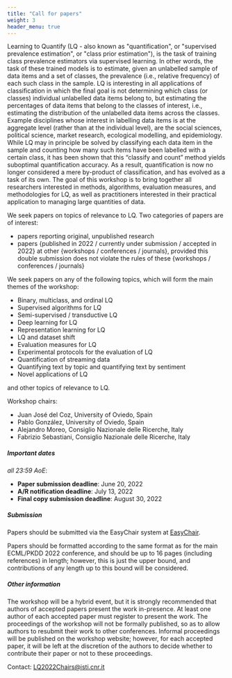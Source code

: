```yaml
---
title: "Call for papers"
weight: 3
header_menu: true
---
```

Learning to Quantify (LQ - also known as "quantification", or "supervised prevalence estimation", or "class prior estimation"), is the task of training class prevalence estimators via supervised learning.  In other words, the task of these trained models is to estimate, given an unlabelled sample of data items and a set of classes, the prevalence (i.e., relative frequency) of each such class in the sample.
LQ is interesting in all applications of classification in which the final goal is not determining which class (or classes) individual unlabelled data items belong to, but estimating the percentages of data items that belong to the classes of interest, i.e., estimating the distribution of the unlabelled data items across the classes. Example disciplines whose interest in labelling data items is at the aggregate level (rather than at the individual level), are the social sciences, political science, market research, ecological modelling, and epidemiology.  While LQ may in principle be solved by classifying each data item in the sample and counting how many such items have been labelled with a certain class, it has been shown that this “classify and count” method yields suboptimal quantification accuracy. As a result, quantification is now no longer considered a mere by-product of classification, and has evolved as a task of its own.
The goal of this workshop is to bring together all researchers interested in methods, algorithms, evaluation measures, and methodologies for LQ, as well as practitioners interested in their practical application to managing large quantities of data.

We seek papers on topics of relevance to LQ. Two categories of papers are of interest:

* papers reporting original, unpublished research
* papers {published in 2022 / currently under submission / accepted in 2022} at other {workshops / conferences / journals}, provided this double submission does not violate the rules of these {workshops / conferences / journals}

We seek papers on any of the following topics, which will form the main themes of the workshop:
* Binary, multiclass, and ordinal LQ
* Supervised algorithms for LQ
* Semi-supervised / transductive LQ
* Deep learning for LQ
* Representation learning for LQ
* LQ and dataset shift
* Evaluation measures for LQ
* Experimental protocols for the evaluation of LQ
* Quantification of streaming data
* Quantifying text by topic and quantifying text by sentiment
* Novel applications of LQ

and other topics of relevance to LQ.
 
Workshop chairs:
* Juan José del Coz, University of Oviedo, Spain
* Pablo González, University of Oviedo, Spain
* Alejandro Moreo, Consiglio Nazionale delle Ricerche, Italy
* Fabrizio Sebastiani, Consiglio Nazionale delle Ricerche, Italy


##### Important dates 

*all 23:59 AoE*:

* **Paper submission deadline**: June 20, 2022
* **A/R notification deadline**: July 13, 2022
* **Final copy submission deadline**:	August 30, 2022

##### Submission

Papers should be submitted via the EasyChair system at [EasyChair](https://easychair.org/conferences/?conf=lq2022).

Papers should be formatted according to the same format as for the main ECML/PKDD 2022 conference, and should be up to 16 pages (including references) in length; however, this is just the upper bound, and contributions of any length up to this bound will be considered.

##### Other information

The workshop will be a hybrid event, but it is strongly recommended that authors of accepted papers present the work in-presence. At least one author of each accepted paper must register to present the work. The proceedings of the workshop will not be formally published, so as to allow authors to resubmit their work to other conferences. Informal proceedings will be published on the workshop website; however, for each accepted paper, it will be left at the discretion of the authors to decide whether to contribute their paper or not to these proceedings.

Contact: [LQ2022Chairs@isti.cnr.it](mailto:LQ2022Chairs@isti.cnr.it)